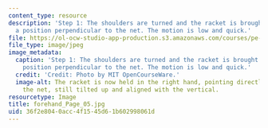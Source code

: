 ```yaml
---
content_type: resource
description: 'Step 1: The shoulders are turned and the racket is brought back, to
  a position perpendicular to the net. The motion is low and quick.'
file: https://ol-ocw-studio-app-production.s3.amazonaws.com/courses/pe-710-tennis-spring-2007/36f2e8040acc4f1545d61b602998061d_forehand_Page_05.jpg
file_type: image/jpeg
image_metadata:
  caption: 'Step 1: The shoulders are turned and the racket is brought back, to a
    position perpendicular to the net. The motion is low and quick.'
  credit: 'Credit: Photo by MIT OpenCourseWare.'
  image-alt: The racket is now held in the right hand, pointing directly away from
    the net, still tilted up and aligned with the vertical.
resourcetype: Image
title: forehand_Page_05.jpg
uid: 36f2e804-0acc-4f15-45d6-1b602998061d
---
```

